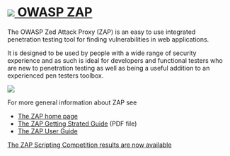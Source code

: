 # [![](https://raw.githubusercontent.com/wiki/zaproxy/zaproxy/images/zap32x32.png) OWASP ZAP](https://www.owasp.org/index.php/ZAP)
The OWASP Zed Attack Proxy (ZAP) is an easy to use integrated penetration testing tool for finding vulnerabilities in web applications.

It is designed to be used by people with a wide range of security experience and as such is ideal for developers and functional testers who are new to penetration testing as well as being a useful addition to an experienced pen testers toolbox.

[![](https://raw.githubusercontent.com/wiki/zaproxy/zaproxy/images/ZAP-Download.png)](https://github.com/zaproxy/zaproxy/wiki/Downloads)

For more general information about ZAP see
  * [The ZAP home page](https://www.owasp.org/index.php/ZAP)
  * [The ZAP Getting Strated Guide](https://github.com/zaproxy/zaproxy/releases/download/2.4.0/ZAPGettingStartedGuide-2.4.pdf) (PDF file)
  * [The ZAP User Guide](https://github.com/zaproxy/zap-core-help/wiki)


[The ZAP Scripting Competition results are now available](https://www.owasp.org/index.php/2015-08-ZAP-ScriptingCompetition)
